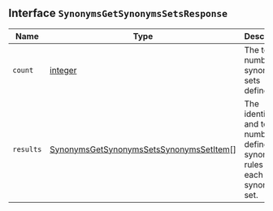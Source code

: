 ## Interface `SynonymsGetSynonymsSetsResponse`

| Name | Type | Description |
| - | - | - |
| `count` | [integer](./integer.md) | The total number of synonyms sets defined. |
| `results` | [SynonymsGetSynonymsSetsSynonymsSetItem](./SynonymsGetSynonymsSetsSynonymsSetItem.md)[] | The identifier and total number of defined synonym rules for each synonyms set. |
